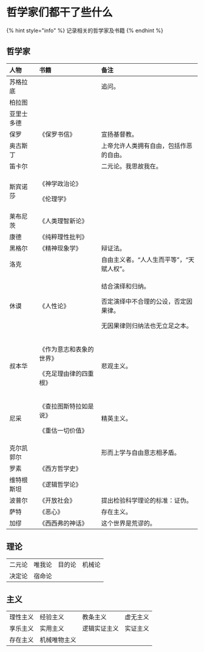 # 哲学家们都干了些什么

{% hint style="info" %}
记录相关的哲学家及书籍
{% endhint %}

## 哲学家

<table>
  <thead>
    <tr>
      <th style="text-align:left">&#x4EBA;&#x7269;</th>
      <th style="text-align:left">&#x4E66;&#x7C4D;</th>
      <th style="text-align:left">&#x5907;&#x6CE8;</th>
    </tr>
  </thead>
  <tbody>
    <tr>
      <td style="text-align:left">&#x82CF;&#x683C;&#x62C9;&#x5E95;</td>
      <td style="text-align:left"></td>
      <td style="text-align:left">&#x8FFD;&#x95EE;&#x3002;</td>
    </tr>
    <tr>
      <td style="text-align:left">&#x67CF;&#x62C9;&#x56FE;</td>
      <td style="text-align:left"></td>
      <td style="text-align:left"></td>
    </tr>
    <tr>
      <td style="text-align:left">&#x4E9A;&#x91CC;&#x58EB;&#x591A;&#x5FB7;</td>
      <td style="text-align:left"></td>
      <td style="text-align:left"></td>
    </tr>
    <tr>
      <td style="text-align:left">&#x4FDD;&#x7F57;</td>
      <td style="text-align:left">&#x300A;&#x4FDD;&#x7F57;&#x4E66;&#x4FE1;&#x300B;</td>
      <td style="text-align:left">&#x5BA3;&#x626C;&#x57FA;&#x7763;&#x6559;&#x3002;</td>
    </tr>
    <tr>
      <td style="text-align:left">&#x5965;&#x53E4;&#x65AF;&#x4E01;</td>
      <td style="text-align:left"></td>
      <td style="text-align:left">&#x4E0A;&#x5E1D;&#x5141;&#x8BB8;&#x4EBA;&#x7C7B;&#x62E5;&#x6709;&#x81EA;&#x7531;&#xFF0C;&#x5305;&#x62EC;&#x4F5C;&#x6076;&#x7684;&#x81EA;&#x7531;&#x3002;</td>
    </tr>
    <tr>
      <td style="text-align:left">&#x7B1B;&#x5361;&#x5C14;</td>
      <td style="text-align:left"></td>
      <td style="text-align:left">&#x4E8C;&#x5143;&#x8BBA;&#x3002;&#x6211;&#x601D;&#x6545;&#x6211;&#x5728;&#x3002;</td>
    </tr>
    <tr>
      <td style="text-align:left">&#x65AF;&#x5BBE;&#x8BFA;&#x838E;</td>
      <td style="text-align:left">
        <p>&#x300A;&#x795E;&#x5B66;&#x653F;&#x6CBB;&#x8BBA;&#x300B;</p>
        <p>&#x300A;&#x4F26;&#x7406;&#x5B66;&#x300B;</p>
      </td>
      <td style="text-align:left"></td>
    </tr>
    <tr>
      <td style="text-align:left">&#x83B1;&#x5E03;&#x5C3C;&#x8328;</td>
      <td style="text-align:left">&#x300A;&#x4EBA;&#x7C7B;&#x7406;&#x667A;&#x65B0;&#x8BBA;&#x300B;</td>
      <td
      style="text-align:left"></td>
    </tr>
    <tr>
      <td style="text-align:left">&#x5EB7;&#x5FB7;</td>
      <td style="text-align:left">&#x300A;&#x7EAF;&#x7CB9;&#x7406;&#x6027;&#x6279;&#x5224;&#x300B;</td>
      <td
      style="text-align:left"></td>
    </tr>
    <tr>
      <td style="text-align:left">&#x9ED1;&#x683C;&#x5C14;</td>
      <td style="text-align:left">&#x300A;&#x7CBE;&#x795E;&#x73B0;&#x8C61;&#x5B66;&#x300B;</td>
      <td style="text-align:left">&#x8FA9;&#x8BC1;&#x6CD5;&#x3002;</td>
    </tr>
    <tr>
      <td style="text-align:left">&#x6D1B;&#x514B;</td>
      <td style="text-align:left"></td>
      <td style="text-align:left">&#x81EA;&#x7531;&#x4E3B;&#x4E49;&#x8005;&#x3002;&#x201C;&#x4EBA;&#x4EBA;&#x751F;&#x800C;&#x5E73;&#x7B49;&#x201D;&#xFF0C;&#x201C;&#x5929;&#x8D4B;&#x4EBA;&#x6743;&#x201D;&#x3002;</td>
    </tr>
    <tr>
      <td style="text-align:left">&#x4F11;&#x8C1F;</td>
      <td style="text-align:left">&#x300A;&#x4EBA;&#x6027;&#x8BBA;&#x300B;</td>
      <td style="text-align:left">
        <p>&#x7ED3;&#x5408;&#x6F14;&#x7ECE;&#x548C;&#x5F52;&#x7EB3;&#x3002;</p>
        <p>&#x5426;&#x5B9A;&#x6F14;&#x7ECE;&#x4E2D;&#x4E0D;&#x5408;&#x7406;&#x7684;&#x516C;&#x8BBE;&#xFF0C;&#x5426;&#x5B9A;&#x56E0;&#x679C;&#x5F8B;&#x3002;</p>
        <p>&#x65E0;&#x56E0;&#x679C;&#x5F8B;&#x5219;&#x5F52;&#x7EB3;&#x6CD5;&#x4E5F;&#x65E0;&#x7ACB;&#x8DB3;&#x4E4B;&#x672C;&#x3002;</p>
      </td>
    </tr>
    <tr>
      <td style="text-align:left">&#x53D4;&#x672C;&#x534E;</td>
      <td style="text-align:left">
        <p>&#x300A;&#x4F5C;&#x4E3A;&#x610F;&#x5FD7;&#x548C;&#x8868;&#x8C61;&#x7684;&#x4E16;&#x754C;&#x300B;</p>
        <p>&#x300A;&#x5145;&#x8DB3;&#x7406;&#x7531;&#x5F8B;&#x7684;&#x56DB;&#x91CD;&#x6839;&#x300B;</p>
      </td>
      <td style="text-align:left">&#x60B2;&#x89C2;&#x4E3B;&#x4E49;&#x3002;</td>
    </tr>
    <tr>
      <td style="text-align:left">&#x5C3C;&#x91C7;</td>
      <td style="text-align:left">
        <p>&#x300A;&#x67E5;&#x62C9;&#x56FE;&#x65AF;&#x7279;&#x62C9;&#x5982;&#x662F;&#x8BF4;&#x300B;</p>
        <p>&#x300A;&#x91CD;&#x4F30;&#x4E00;&#x5207;&#x4EF7;&#x503C;&#x300B;</p>
      </td>
      <td style="text-align:left">&#x7CBE;&#x82F1;&#x4E3B;&#x4E49;&#x3002;</td>
    </tr>
    <tr>
      <td style="text-align:left">&#x514B;&#x5C14;&#x51EF;&#x90ED;&#x5C14;</td>
      <td style="text-align:left"></td>
      <td style="text-align:left">&#x5F62;&#x800C;&#x4E0A;&#x5B66;&#x4E0E;&#x81EA;&#x7531;&#x610F;&#x5FD7;&#x76F8;&#x77DB;&#x76FE;&#x3002;</td>
    </tr>
    <tr>
      <td style="text-align:left">&#x7F57;&#x7D20;</td>
      <td style="text-align:left">&#x300A;&#x897F;&#x65B9;&#x54F2;&#x5B66;&#x53F2;&#x300B;</td>
      <td style="text-align:left"></td>
    </tr>
    <tr>
      <td style="text-align:left">&#x7EF4;&#x7279;&#x6839;&#x65AF;&#x5766;</td>
      <td style="text-align:left">&#x300A;&#x903B;&#x8F91;&#x54F2;&#x5B66;&#x8BBA;&#x300B;</td>
      <td style="text-align:left"></td>
    </tr>
    <tr>
      <td style="text-align:left">&#x6CE2;&#x666E;&#x5C14;</td>
      <td style="text-align:left">&#x300A;&#x5F00;&#x653E;&#x793E;&#x4F1A;&#x300B;</td>
      <td style="text-align:left">&#x63D0;&#x51FA;&#x68C0;&#x9A8C;&#x79D1;&#x5B66;&#x7406;&#x8BBA;&#x7684;&#x6807;&#x51C6;&#xFF1A;&#x8BC1;&#x4F2A;&#x3002;</td>
    </tr>
    <tr>
      <td style="text-align:left">&#x8428;&#x7279;</td>
      <td style="text-align:left">&#x300A;&#x6076;&#x5FC3;&#x300B;</td>
      <td style="text-align:left">&#x5B58;&#x5728;&#x4E3B;&#x4E49;&#x3002;</td>
    </tr>
    <tr>
      <td style="text-align:left">&#x52A0;&#x7F2A;</td>
      <td style="text-align:left">&#x300A;&#x897F;&#x897F;&#x5F17;&#x7684;&#x795E;&#x8BDD;&#x300B;</td>
      <td
      style="text-align:left">&#x8FD9;&#x4E2A;&#x4E16;&#x754C;&#x662F;&#x8352;&#x8C2C;&#x7684;&#x3002;</td>
    </tr>
  </tbody>
</table>

## 理论

|  |  |  |  |
| :--- | :--- | :--- | :--- |
| 二元论 | 唯我论 | 目的论 | 机械论 |
| 决定论 | 宿命论 |  |  |

## 主义

|  |  |  |  |
| :--- | :--- | :--- | :--- |
| 理性主义 | 经验主义 | 教条主义 | 虚无主义 |
| 享乐主义 | 实用主义 | 逻辑实证主义 | 实证主义 |
| 存在主义 | 机械唯物主义 |  |  |

